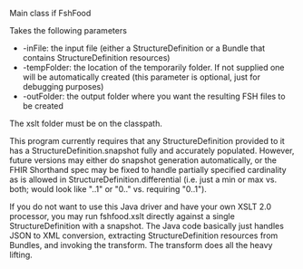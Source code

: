 Main class if FshFood

Takes the following parameters
* -inFile: the input file (either a StructureDefinition or a Bundle that contains StructureDefinition resources)
* -tempFolder: the location of the temporarily folder. If not supplied one will be automatically created (this parameter is optional, just for debugging purposes)
* -outFolder: the output folder where you want the resulting FSH files to be created

The xslt folder must be on the classpath.

This program currently requires that any StructureDefinition provided to it has a StructureDefinition.snapshot fully and accurately populated. However, future versions may either do snapshot generation automatically, or the FHIR Shorthand spec may be fixed to handle partially specified cardinality as is allowed in StructureDefinition.differential (i.e. just a min or max vs. both; would look like "..1" or "0.." vs. requiring "0..1").

If you do not want to use this Java driver and have your own XSLT 2.0 processor, you may run fshfood.xslt directly against a single StructureDefinition with a snapshot. The Java code basically just handles JSON to XML conversion, extracting StructureDefinition resources from Bundles, and invoking the transform. The transform does all the heavy lifting. 